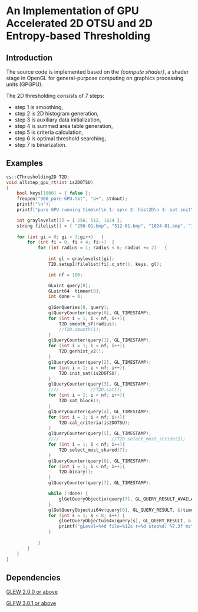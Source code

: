 # An Implementation of GPU Accelerated 2D OTSU and 2D Entropy-based Thresholding

## Introduction
The source code is implemented based on the _{compute shader}_, a shader stage in OpenGL for general-purpose computing on graphics processing units (GPGPU).
  
The 2D thresholding consists of 7 steps: 
- step 1 is smoothing,
- step 2 is 2D histogram generation,
- step 3 is auxiliary data initialization,
- step 4 is summed area table generation,
- step 5 is criteria calculation,
- step 6 is optimal threshold searching,
- step 7 is binarization.

## Examples
```cpp
cs::CThresholding2D T2D;
void allstep_gpu_rt(int is2DOTSU)
{
	bool keys[1000] = { false };
	freopen("960_pure-GPU.txt", "a+", stdout);
	printf("\n");
	printf("pure GPU running time\n(\n 1: sp\n 2: hist2D\n 3: sat init\n 4: sat\n 5: compute criteria\n 6: reduce\n 7: binarize\n)\n");

	int graylevelst[3] = { 256, 512, 1024 };
	string filelist[] = { "256-01.bmp", "512-01.bmp", "1024-01.bmp", "1920-01.bmp" };
	
	for (int gi = 0; gi < 3;gi++)	{
		for (int fi = 0; fi < 4; fi++)	{
			for (int radius = 1; radius < 6; radius += 2)	{
				
				int gl = graylevelst[gi];
				T2D.setup1(filelist[fi].c_str(), keys, gl);

				int nf = 100;

				GLuint query[8];
				GLuint64  timeer[8];
				int done = 0;
				
				glGenQueries(8, query);
				glQueryCounter(query[0], GL_TIMESTAMP);
				for (int i = 1; i < nf; i++){
					T2D.smooth_sf(radius);
					//T2D.smooth(1);
				}
				glQueryCounter(query[1], GL_TIMESTAMP);
				for (int i = 1; i < nf; i++){
					T2D.genhist_v2();
				}
				glQueryCounter(query[2], GL_TIMESTAMP);
				for (int i = 1; i < nf; i++){
					T2D.init_sat(is2DOTSU);
				}
				glQueryCounter(query[3], GL_TIMESTAMP);
				////			//T2D.sat();
				for (int i = 1; i < nf; i++){
					T2D.sat_block();
				}
				glQueryCounter(query[4], GL_TIMESTAMP);
				for (int i = 1; i < nf; i++){
					T2D.cal_criteria(is2DOTSU);
				}
				glQueryCounter(query[5], GL_TIMESTAMP);
				////					//T2D.select_most_stride(2);
				for (int i = 1; i < nf; i++){
					T2D.select_most_shared(7);
				}
				glQueryCounter(query[6], GL_TIMESTAMP);
				for (int i = 1; i < nf; i++){
					T2D.binary();
				}
				glQueryCounter(query[7], GL_TIMESTAMP);

				while (!done) {
					glGetQueryObjectiv(query[7], GL_QUERY_RESULT_AVAILABLE, &done);
				}
				glGetQueryObjectui64v(query[0], GL_QUERY_RESULT, &(timeer[0]));
				for (int s = 1; s < 8; s++)	{
					glGetQueryObjectui64v(query[s], GL_QUERY_RESULT, &(timeer[s]));
					printf("gLevel=%4d file=%12s r=%d step%d: %7.3f ms\n", gl, filelist[fi].c_str(), radius, s, (timeer[s] - timeer[s - 1]) / 1000000.0 / nf);
				}
				
			}
		}
	}
}
```

## Dependencies
[GLEW 2.0.0 or above](http://glew.sourceforge.net/)
  
[GLFW 3.0.1 or above](https://www.glfw.org/)
